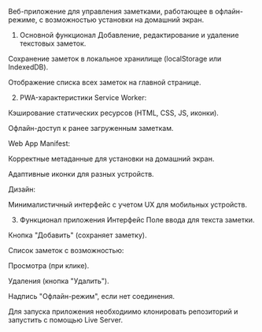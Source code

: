 Веб-приложение для управления заметками, работающее в офлайн-режиме, с возможностью установки на домашний экран.


1. Основной функционал
Добавление, редактирование и удаление текстовых заметок.

Сохранение заметок в локальное хранилище (localStorage или IndexedDB).

Отображение списка всех заметок на главной странице.

2. PWA-характеристики
Service Worker:

Кэширование статических ресурсов (HTML, CSS, JS, иконки).

Офлайн-доступ к ранее загруженным заметкам.

Web App Manifest:

Корректные метаданные для установки на домашний экран.

Адаптивные иконки для разных устройств.

Дизайн:

Минималистичный интерфейс с учетом UX для мобильных устройств.

3. Функционал приложения
Интерфейс
Поле ввода для текста заметки.

Кнопка "Добавить" (сохраняет заметку).

Список заметок с возможностью:

Просмотра (при клике).

Удаления (кнопка "Удалить").

Надпись "Офлайн-режим", если нет соединения.

Для запуска приложения необходиимо клонировать репозиторий и запустить с помощью Live Server.
